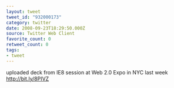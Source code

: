```yaml
---
layout: tweet
tweet_id: "932000173"
category: twitter
date: 2008-09-23T18:29:50.000Z
source: Twitter Web Client
favorite_count: 0
retweet_count: 0
tags:
- tweet
---
```


uploaded deck from IE8 session at Web 2.0 Expo in NYC last week http://bit.ly/8PIVZ

